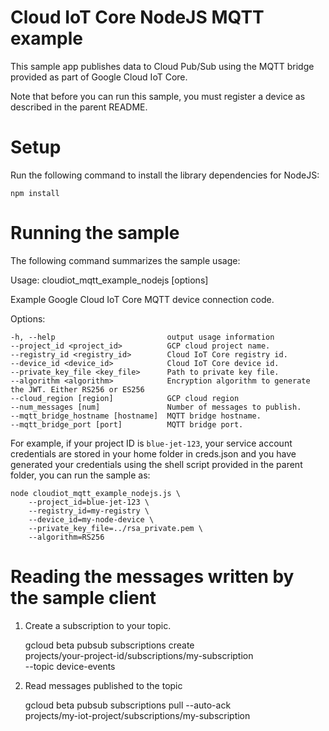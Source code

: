 # Cloud IoT Core NodeJS MQTT example

This sample app publishes data to Cloud Pub/Sub using the MQTT bridge provided
as part of Google Cloud IoT Core.

Note that before you can run this sample, you must register a device as
described in the parent README.

# Setup

Run the following command to install the library dependencies for NodeJS:

    npm install

# Running the sample

The following command summarizes the sample usage:

  Usage: cloudiot_mqtt_example_nodejs [options]

  Example Google Cloud IoT Core MQTT device connection code.

  Options:

    -h, --help                         output usage information
    --project_id <project_id>          GCP cloud project name.
    --registry_id <registry_id>        Cloud IoT Core registry id.
    --device_id <device_id>            Cloud IoT Core device id.
    --private_key_file <key_file>      Path to private key file.
    --algorithm <algorithm>            Encryption algorithm to generate the JWT. Either RS256 or ES256
    --cloud_region [region]            GCP cloud region
    --num_messages [num]               Number of messages to publish.
    --mqtt_bridge_hostname [hostname]  MQTT bridge hostname.
    --mqtt_bridge_port [port]          MQTT bridge port.

For example, if your project ID is `blue-jet-123`, your service account
credentials are stored in your home folder in creds.json and you have generated
your credentials using the shell script provided in the parent folder, you can
run the sample as:

    node cloudiot_mqtt_example_nodejs.js \
        --project_id=blue-jet-123 \
        --registry_id=my-registry \
        --device_id=my-node-device \
        --private_key_file=../rsa_private.pem \
        --algorithm=RS256

# Reading the messages written by the sample client

1. Create a subscription to your topic.

    gcloud beta pubsub subscriptions create \
        projects/your-project-id/subscriptions/my-subscription \
        --topic device-events

2. Read messages published to the topic

    gcloud beta pubsub subscriptions pull --auto-ack \
        projects/my-iot-project/subscriptions/my-subscription
